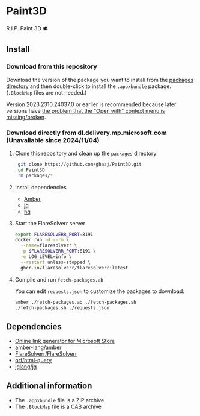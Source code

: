 # Paint3D
R.I.P. Paint 3D 🕊

## Install
### Download from this repository
Download the version of the package you want to install from the [packages directory](packages) and then double-click to install the `.appxbundle` package. (`.BlockMap` files are not needed.)

Version 2023.2310.24037.0 or earlier is recommended because later versions have [the problem that the "Open with" context menu is missing/broken](https://answers.microsoft.com/en-us/windows/forum/all/how-do-i-add-paint-3d-to-the-open-with-menu/14ad161e-a11c-4566-a4af-154f8e543ce0).

### Download directly from dl.delivery.mp.microsoft.com (Unavailable since 2024/11/04)
1. Clone this repository and clean up the `packages` directory

   ```sh
    git clone https://github.com/ghaaj/Paint3D.git
    cd Paint3D
    rm packages/*
    ```
3. Install dependencies
    
    - [Amber](https://docs.amber-lang.com/getting_started/installation)
    - [jq](https://jqlang.github.io/jq/download)
    - [hq](https://github.com/orf/html-query/?tab=readme-ov-file#install)

4. Start the FlareSolverr server

    ```sh
    export FLARESOLVERR_PORT=8191
    docker run -d --rm \
      --name=flaresolverr \
      -p $FLARESOLVERR_PORT:8191 \
      -e LOG_LEVEL=info \
      --restart unless-stopped \
      ghcr.io/flaresolverr/flaresolverr:latest
    ```
5. Compile and run `fetch-packages.ab`

    You can edit `requests.json` to customize the packages to download.
    ```sh
    amber ./fetch-packages.ab ./fetch-packages.sh
    ./fetch-packages.sh ./requests.json
    ```

## Dependencies
- [Online link generator for Microsoft Store](https://store.rg-adguard.net)
- [amber-lang/amber](https://github.com/amber-lang/amber)
- [FlareSolverr/FlareSolverr](https://github.com/FlareSolverr/FlareSolverr)
- [orf/html-query](https://github.com/orf/html-query)
- [jqlang/jq](https://github.com/jqlang/jq)

## Additional information
- The `.appxbundle` file is a ZIP archive
- The `.BlockMap` file is a CAB archive
